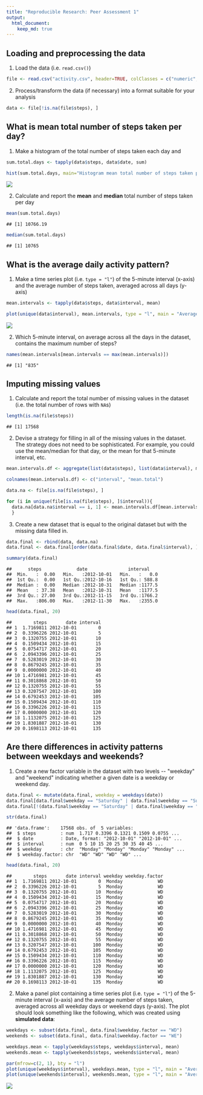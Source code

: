 ```yaml
---
title: "Reproducible Research: Peer Assessment 1"
output: 
  html_document:
    keep_md: true
---
```



## Loading and preprocessing the data



1. Load the data (i.e. `read.csv()`)


```r
file <- read.csv("activity.csv", header=TRUE, colClasses = c("numeric", "Date",     "numeric"))
```
2. Process/transform the data (if necessary) into a format suitable for your analysis


```r
data <- file[!is.na(file$steps), ]
```
## What is mean total number of steps taken per day?

1. Make a histogram of the total number of steps taken each day and 


```r
sum.total.days <- tapply(data$steps, data$date, sum)

hist(sum.total.days, main="Histogram mean total number of steps taken per day", xlab= "Mean total number of steps taken per day")
```

![](PA1_template_files/figure-html/mean-1.png)<!-- -->

2. Calculate and report the **mean** and **median** total number of steps taken per day


```r
mean(sum.total.days)
```

```
## [1] 10766.19
```

```r
median(sum.total.days)
```

```
## [1] 10765
```

## What is the average daily activity pattern?

1. Make a time series plot (i.e. `type = "l"`) of the 5-minute interval (x-axis) and the average number of steps taken, averaged across all days (y-axis)


```r
mean.intervals <- tapply(data$steps, data$interval, mean)

plot(unique(data$interval), mean.intervals, type = "l", main = "Average Daily Activity", xlab = "Intervals", ylab = "Average across all days")
```

![](PA1_template_files/figure-html/daily.activity-1.png)<!-- -->

2. Which 5-minute interval, on average across all the days in the dataset, contains the maximum number of steps?


```r
names(mean.intervals[mean.intervals == max(mean.intervals)])
```

```
## [1] "835"
```
## Imputing missing values

1. Calculate and report the total number of missing values in the dataset (i.e. the total number of rows with `NA`s)


```r
length(is.na(file$steps))
```

```
## [1] 17568
```

2. Devise a strategy for filling in all of the missing values in the dataset. The strategy does not need to be sophisticated. For example, you could use the mean/median for that day, or the mean for that 5-minute interval, etc.


```r
mean.intervals.df <- aggregate(list(data$steps), list(data$interval), mean)

colnames(mean.intervals.df) <- c("interval", "mean.total")

data.na <- file[is.na(file$steps), ]

for (i in unique(file[is.na(file$steps), ]$interval)){
  data.na[data.na$interval == i, 1] <- mean.intervals.df[mean.intervals.df$interval == i, 2]
  }
```

3. Create a new dataset that is equal to the original dataset but with the missing data filled in.


```r
data.final <- rbind(data, data.na)
data.final <- data.final[order(data.final$date, data.final$interval), ]

summary(data.final)
```

```
##      steps             date               interval     
##  Min.   :  0.00   Min.   :2012-10-01   Min.   :   0.0  
##  1st Qu.:  0.00   1st Qu.:2012-10-16   1st Qu.: 588.8  
##  Median :  0.00   Median :2012-10-31   Median :1177.5  
##  Mean   : 37.38   Mean   :2012-10-31   Mean   :1177.5  
##  3rd Qu.: 27.00   3rd Qu.:2012-11-15   3rd Qu.:1766.2  
##  Max.   :806.00   Max.   :2012-11-30   Max.   :2355.0
```

```r
head(data.final, 20)
```

```
##        steps       date interval
## 1  1.7169811 2012-10-01        0
## 2  0.3396226 2012-10-01        5
## 3  0.1320755 2012-10-01       10
## 4  0.1509434 2012-10-01       15
## 5  0.0754717 2012-10-01       20
## 6  2.0943396 2012-10-01       25
## 7  0.5283019 2012-10-01       30
## 8  0.8679245 2012-10-01       35
## 9  0.0000000 2012-10-01       40
## 10 1.4716981 2012-10-01       45
## 11 0.3018868 2012-10-01       50
## 12 0.1320755 2012-10-01       55
## 13 0.3207547 2012-10-01      100
## 14 0.6792453 2012-10-01      105
## 15 0.1509434 2012-10-01      110
## 16 0.3396226 2012-10-01      115
## 17 0.0000000 2012-10-01      120
## 18 1.1132075 2012-10-01      125
## 19 1.8301887 2012-10-01      130
## 20 0.1698113 2012-10-01      135
```

## Are there differences in activity patterns between weekdays and weekends?

1. Create a new factor variable in the dataset with two levels -- "weekday" and "weekend" indicating whether a given date is a weekday or weekend day.


```r
data.final <- mutate(data.final, weekday = weekdays(date))
data.final[data.final$weekday == "Saturday" | data.final$weekday == "Sunday", "weekday.factor"] <- c("WE")
data.final[!(data.final$weekday == "Saturday" | data.final$weekday == "Sunday"), "weekday.factor"] <- c("WD")

str(data.final)
```

```
## 'data.frame':	17568 obs. of  5 variables:
##  $ steps         : num  1.717 0.3396 0.1321 0.1509 0.0755 ...
##  $ date          : Date, format: "2012-10-01" "2012-10-01" ...
##  $ interval      : num  0 5 10 15 20 25 30 35 40 45 ...
##  $ weekday       : chr  "Monday" "Monday" "Monday" "Monday" ...
##  $ weekday.factor: chr  "WD" "WD" "WD" "WD" ...
```

```r
head(data.final, 20)
```

```
##        steps       date interval weekday weekday.factor
## 1  1.7169811 2012-10-01        0  Monday             WD
## 2  0.3396226 2012-10-01        5  Monday             WD
## 3  0.1320755 2012-10-01       10  Monday             WD
## 4  0.1509434 2012-10-01       15  Monday             WD
## 5  0.0754717 2012-10-01       20  Monday             WD
## 6  2.0943396 2012-10-01       25  Monday             WD
## 7  0.5283019 2012-10-01       30  Monday             WD
## 8  0.8679245 2012-10-01       35  Monday             WD
## 9  0.0000000 2012-10-01       40  Monday             WD
## 10 1.4716981 2012-10-01       45  Monday             WD
## 11 0.3018868 2012-10-01       50  Monday             WD
## 12 0.1320755 2012-10-01       55  Monday             WD
## 13 0.3207547 2012-10-01      100  Monday             WD
## 14 0.6792453 2012-10-01      105  Monday             WD
## 15 0.1509434 2012-10-01      110  Monday             WD
## 16 0.3396226 2012-10-01      115  Monday             WD
## 17 0.0000000 2012-10-01      120  Monday             WD
## 18 1.1132075 2012-10-01      125  Monday             WD
## 19 1.8301887 2012-10-01      130  Monday             WD
## 20 0.1698113 2012-10-01      135  Monday             WD
```

2. Make a panel plot containing a time series plot (i.e. `type = "l"`) of the 5-minute interval (x-axis) and the average number of steps taken, averaged across all weekday days or weekend days (y-axis). The plot should look something like the following, which was created using **simulated data**:


```r
weekdays <- subset(data.final, data.final$weekday.factor == "WD")
weekends <- subset(data.final, data.final$weekday.factor == "WE")

weekdays.mean <- tapply(weekdays$steps, weekdays$interval, mean)
weekends.mean <- tapply(weekends$steps, weekends$interval, mean)

par(mfrow=c(2, 1), bty = "l")
plot(unique(weekdays$interval), weekdays.mean, type = "l", main = "Average Daily Activity on Regular Weekdays", xlab = "Intervals", ylab = "Average across all days")
plot(unique(weekends$interval), weekends.mean, type = "l", main = "Average Daily Activity on Weekends", xlab = "Intervals", ylab = "Average across all days")
```

![](PA1_template_files/figure-html/plot-1.png)<!-- -->
